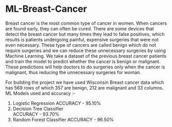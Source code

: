 # ML-Breast-Cancer

Breast cancer is the most common type of cancer in women. When cancers are found early, they can often be cured. There are some devices that detect the breast cancer but many times they lead to false positives, which results is patients undergoing painful, expensive surgeries that were not even necessary. These type of cancers are called benign which do not require surgeries and we can reduce these unnecessary surgeries by using Machine Learning. We take a dataset of the previous breast cancer patients and train the model to predict whether the cancer is benign or malignant. These predictions will help doctors to do surgeries only when the cancer is malignant, thus reducing the unnecessary surgeries for woman.

For building the project we have used Wisconsin Breast cancer data which has 569 rows of which 357 are benign, 212 are malignant and 33 columns.
ML Models used and accuracy :-
  1) Logistic Regression
     ACCURACY - 95.10%
  2) Decision Tree Classifier  
     ACCURACY - 93.70%
  3) Random Forest Classifier
     ACCURACY - 96.50%
